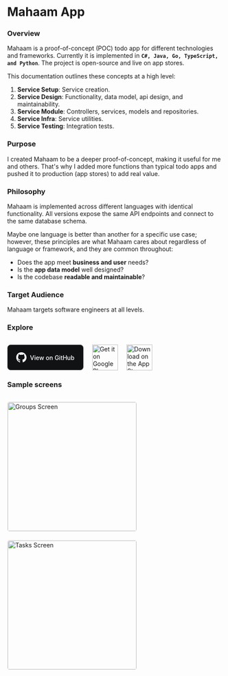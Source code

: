 # Mahaam App

### Overview

Mahaam is a proof-of-concept (POC) todo app for different technologies and frameworks. Currently it is implemented in **`C#, Java, Go, TypeScript, and Python`**. The project is open-source and live on app stores.

This documentation outlines these concepts at a high level:

1. **Service Setup**: Service creation.
2. **Service Design**: Functionality, data model, api design, and maintainability.
3. **Service Module**: Controllers, services, models and repositories.
4. **Service Infra**: Service utilities.
5. **Service Testing**: Integration tests.

### Purpose

I created Mahaam to be a deeper proof-of-concept, making it useful for me and others. That's why I added more functions than typical todo apps and pushed it to production (app stores) to add real value.

### Philosophy

Mahaam is implemented across different languages with identical functionality. All versions expose the same API endpoints and connect to the same database schema.

Maybe one language is better than another for a specific use case; however, these principles are what Mahaam cares about regardless of language or framework, and they are common throughout:

- Does the app meet **business and user** needs?
- Is the **app data model** well designed?
- Is the codebase **readable and maintainable**?

### Target Audience

Mahaam targets software engineers at all levels.

### Explore

<div style="display: flex; gap: 20px; align-items: center; flex-wrap: wrap;margin-top: 30px;">
  <a href="https://github.com/ayasrah/mahaam" target="_blank" style="display: inline-flex; align-items: center; text-decoration: none; color: white; background-color:rgb(17, 18, 20); padding: 12px 20px; border-radius: 8px; font-weight: 500; height: 60px; box-sizing: border-box;border: 1px solid #979797;">
    <svg role="img" width="24" height="24" viewBox="0 0 24 24" xmlns="http://www.w3.org/2000/svg" style="margin-right: 8px;" fill="white"><path d="M12 0C5.37 0 0 5.37 0 12c0 5.3 3.438 9.8 8.207 11.385.6.11.793-.26.793-.577v-2.165c-3.338.726-4.042-1.61-4.042-1.61-.546-1.387-1.333-1.756-1.333-1.756-1.09-.745.083-.73.083-.73 1.205.085 1.84 1.24 1.84 1.24 1.07 1.835 2.805 1.305 3.49.998.108-.775.42-1.305.763-1.605-2.665-.3-5.466-1.332-5.466-5.93 0-1.31.467-2.38 1.235-3.22-.123-.303-.535-1.523.117-3.176 0 0 1.008-.322 3.3 1.23a11.5 11.5 0 0 1 3-.405c1.02.005 2.04.137 3 .405 2.29-1.552 3.297-1.23 3.297-1.23.653 1.653.24 2.873.117 3.176.77.84 1.235 1.91 1.235 3.22 0 4.61-2.805 5.625-5.475 5.92.43.37.823 1.1.823 2.22v3.293c0 .32.192.693.8.575C20.565 21.795 24 17.295 24 12c0-6.63-5.37-12-12-12z"/></svg>
    <span>View on GitHub</span>
  </a>
  <a href="https://play.google.com/store/apps/details?id=ayasrah.mahaam" target="_blank">
    <img src="https://upload.wikimedia.org/wikipedia/commons/7/78/Google_Play_Store_badge_EN.svg" alt="Get it on Google Play" style="height: 60px;">
  </a>
  <a href="https://apps.apple.com/us/app/mahaam/id6502533759" target="_blank">
    <img src="https://upload.wikimedia.org/wikipedia/commons/3/3c/Download_on_the_App_Store_Badge.svg" alt="Download on the App Store" style="height: 60px;">
  </a>
</div>

### Sample screens

<div style="display: flex; gap: 20px; align-items: center; flex-wrap: wrap; margin-top:30px;">
  <img src="/plans_screen.jpg" alt="Groups Screen" width="300" style="border: 1px solid #f0f0f0; border-radius:5px;" />
  <img src="/tasks_screen.jpg" alt="Tasks Screen" width="300" style="border: 1px solid #f0f0f0; border-radius:5px;" />
</div>
